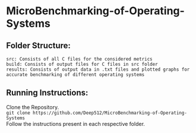 # MicroBenchmarking-of-Operating-Systems


## Folder Structure:
```
src: Consists of all C files for the considered metrics
build: Consists of output files for C files in src folder
results: Consists of output data in .txt files and plotted graphs for accurate benchmarking of different operating systems
```

## Running Instructions: 
Clone the Repository. <br />
`git clone https://github.com/Deep512/MicroBenchmarking-of-Operating-Systems`<br />
Follow the instructions present in each respective folder.<br />

